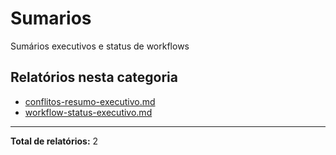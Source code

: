 # Sumarios

Sumários executivos e status de workflows

## Relatórios nesta categoria

- [conflitos-resumo-executivo.md](./conflitos-resumo-executivo.md)
- [workflow-status-executivo.md](./workflow-status-executivo.md)

---

**Total de relatórios:** 2
